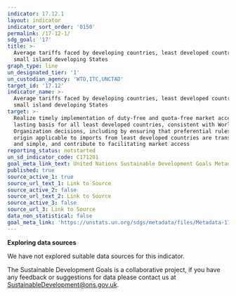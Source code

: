 ```yaml
---
indicator: 17.12.1
layout: indicator
indicator_sort_order: '0150'
permalink: /17-12-1/
sdg_goal: '17'
title: >-
  Average tariffs faced by developing countries, least developed countries and
  small island developing States
graph_type: line
un_designated_tier: '1'
un_custodian_agency: 'WTO,ITC,UNCTAD'
target_id: '17.12'
indicator_name: >-
  Average tariffs faced by developing countries, least developed countries and
  small island developing States
target: >-
  Realize timely implementation of duty-free and quota-free market access on a
  lasting basis for all least developed countries, consistent with World Trade
  Organization decisions, including by ensuring that preferential rules of
  origin applicable to imports from least developed countries are transparent
  and simple, and contribute to facilitating market access
reporting_status: notstarted
un_sd_indicator_code: C171201
goal_meta_link_text: United Nations Sustainable Development Goals Metadata (pdf 468kB)
published: true
source_active_1: true
source_url_text_1: Link to Source
source_active_2: false
source_url_text_2: Link to Source
source_active_3: false
source_url_3: Link to Source
data_non_statistical: false
goal_meta_link: 'https://unstats.un.org/sdgs/metadata/files/Metadata-17-12-01.pdf'
---
```

**Exploring data sources**

We have not explored suitable data sources for this indicator. 

The Sustainable Development Goals is a collaborative project, if you have any feedback or suggestions for data please contact us at <SustainableDevelopment@ons.gov.uk>.
